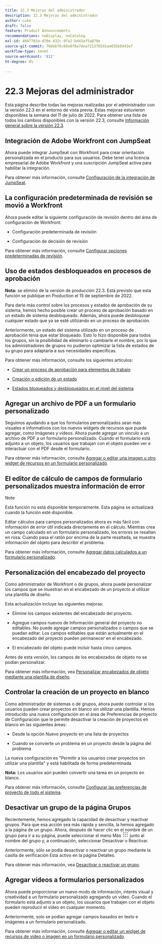 ```yaml
---
title: 22.3 Mejoras del administrador
description: 22.3 Mejoras del administrador
author: Luke
draft: false
feature: Product Announcements
recommendations: noDisplay, noCatalog
exl-id: 4607703a-d70e-432c-9fa2-bd43af5a870e
source-git-commit: 76deb76c66e8f8a7dea721378591ae035b8d42e7
workflow-type: tm+mt
source-wordcount: '812'
ht-degree: 0%

---
```


# 22.3 Mejoras del administrador

Esta página describe todas las mejoras realizadas por el administrador con la versión 22.3 en el entorno de vista previa. Estas mejoras estuvieron disponibles la semana del 11 de julio de 2022. Para obtener una lista de todos los cambios disponibles con la versión 22.3, consulte [Información general sobre la versión 22.3](/help/quicksilver/product-announcements/product-releases/22.3-release-activity/22-3-release-overview.md).

## Integración de Adobe Workfront con JumpSeat

Ahora puede integrar JumpSeat con Workfront para crear orientación personalizada en el producto para sus usuarios. Debe tener una licencia empresarial de Adobe Workfront y una suscripción JumpSeat activa para habilitar la integración.

Para obtener más información, consulte [Configuración de la integración de JumpSeat](/help/quicksilver/administration-and-setup/configure-integrations/configure-jumpseat.md).

## La configuración predeterminada de revisión se movió a Workfront

Ahora puede editar la siguiente configuración de revisión dentro del área de configuración de Workfront:

* Configuración predeterminada de revisión

* Configuración de decisión de revisión

Para obtener más información, consulte [Configurar opciones predeterminadas de revisión](/help/quicksilver/administration-and-setup/manage-workfront/configure-proofing/configure-default-proof-settings.md).

## Uso de estados desbloqueados en procesos de aprobación

**Nota:** se eliminó de la versión de producción 22.3. Está previsto que esta función se publique en Production el 15 de septiembre de 2022.

Para darle más control sobre los procesos y estados de aprobación de su sistema, hemos hecho posible crear un proceso de aprobación basado en un estado de sistema desbloqueado. Además, ahora puede desbloquear cualquier estado que ya se esté utilizando en un proceso de aprobación.

Anteriormente, un estado del sistema utilizado en un proceso de aprobación tenía que estar bloqueado. Esto lo hizo disponible para todos los grupos, sin la posibilidad de eliminarlo o cambiarle el nombre, por lo que los administradores de grupos no pudieron optimizar la lista de estados de su grupo para adaptarla a sus necesidades específicas.

Para obtener más información, consulte los siguientes artículos:

* [Crear un proceso de aprobación para elementos de trabajo](/help/quicksilver/administration-and-setup/customize-workfront/configure-approval-milestone-processes/create-approval-processes.md)

* [Creación o edición de un estado](/help/quicksilver/administration-and-setup/customize-workfront/creating-custom-status-and-priority-labels/create-or-edit-a-status.md)

* [Estados bloqueados y desbloqueados en el nivel del sistema](/help/quicksilver/administration-and-setup/customize-workfront/creating-custom-status-and-priority-labels/lock-or-unlock-a-custom-system-level-status.md)


## Agregar un archivo de PDF a un formulario personalizado

Seguimos ayudando a que los formularios personalizados sean más visuales e informativos con los nuevos widgets de recursos que puede agregar, como imágenes y vídeos. Ahora puede agregar un vínculo a un archivo de PDF a un formulario personalizado. Cuando el formulario está adjunto a un objeto, los usuarios que trabajan con el objeto pueden ver e interactuar con el PDF desde el formulario.

Para obtener más información, consulte [Agregar o editar una imagen u otro widget de recursos en un formulario personalizado](/help/quicksilver/administration-and-setup/customize-workfront/create-manage-custom-forms/add-widget-or-edit-its-properties-in-a-custom-form.md).

## El editor de cálculo de campos de formulario personalizados muestra información de error

>[!NOTE]
>
>Esta función no está disponible temporalmente. Esta página se actualizará cuando la función esté disponible.

Editar cálculos para campos personalizados ahora es más fácil con información de error útil indicada directamente en el cálculo. Mientras crea un campo calculado en un formulario personalizado, los errores se resaltan en rosa. Cuando pasa el ratón por encima de la parte resaltada, se muestra información del objeto para describir el problema.

Para obtener más información, consulte [Agregar datos calculados a un formulario personalizado](/help/quicksilver/administration-and-setup/customize-workfront/create-manage-custom-forms/add-calculated-data-to-custom-form.md).

## Personalización del encabezado del proyecto

Como administrador de Workfront o de grupos, ahora puede personalizar los campos que se muestran en el encabezado de un proyecto al utilizar una plantilla de diseño.

Esta actualización incluye las siguientes mejoras:

* Elimine los campos existentes del encabezado del proyecto.

* Agregue campos nuevos de Información general del proyecto no editables. No puede agregar campos personalizados o campos que se puedan editar. Los campos editables que están actualmente en el encabezado del proyecto pueden permanecer en el encabezado.

* El encabezado del objeto puede incluir hasta cinco campos.


Antes de esta versión, los campos de los encabezados de objeto no se podían personalizar.

Para obtener más información, vea [Personalizar encabezados de objeto mediante una plantilla de diseño](/help/quicksilver/administration-and-setup/customize-workfront/use-layout-templates/customize-object-headers.md).

## Controlar la creación de un proyecto en blanco

Como administrador de sistemas o de grupos, ahora puede controlar si los usuarios pueden crear proyectos en blanco sin utilizar una plantilla. Hemos introducido una nueva configuración en el área de Preferencias de proyecto de Configuración que le permite desactivar la creación de proyectos en blanco en las siguientes áreas:

* Desde la opción Nuevo proyecto en una lista de proyectos

* Cuando se convierte un problema en un proyecto desde la página del problema


La nueva configuración es &quot;Permitir a los usuarios crear proyectos sin utilizar una plantilla&quot; y está habilitada de forma predeterminada.

**Nota:** Los usuarios aún pueden convertir una tarea en un proyecto en blanco.

Para obtener más información, consulte [Configurar las preferencias de proyecto de todo el sistema](/help/quicksilver/administration-and-setup/set-up-workfront/configure-system-defaults/set-project-preferences.md).

## Desactivar un grupo de la página Grupos

Recientemente, hemos agregado la capacidad de desactivar y reactivar grupos. Para que esa acción sea más rápida y sencilla, la hemos agregado a la página de un grupo. Ahora, después de hacer clic en el nombre de un grupo para ir a su página, puede seleccionar el menú Más ![](/help/quicksilver/administration-and-setup/manage-groups/create-and-manage-groups/assets/main-menu-icon.png) junto al nombre del grupo y, a continuación, seleccionar Desactivar o Reactivar.

Anteriormente, sólo se podía desactivar o reactivar un grupo mediante la casilla de verificación Está activo en la página Detalles.

Para obtener más información, vea [Desactivar o reactivar un grupo](/help/quicksilver/administration-and-setup/manage-groups/create-and-manage-groups/deactivate-or-reactivate-a-group.md).

## Agregar vídeos a formularios personalizados

Ahora puede proporcionar un nuevo modo de información, interés visual y creatividad a un formulario personalizado agregando un vídeo. Cuando el formulario está adjunto a un objeto, los usuarios que trabajen con el objeto pueden reproducir el vídeo en cualquier momento.

Anteriormente, solo se podían agregar campos basados en texto e imágenes a un formulario personalizado.

Para obtener más información, consulte [Agregar o editar un widget de recursos de vídeo o imagen en un formulario personalizado](/help/quicksilver/administration-and-setup/customize-workfront/create-manage-custom-forms/add-widget-or-edit-its-properties-in-a-custom-form.md).

